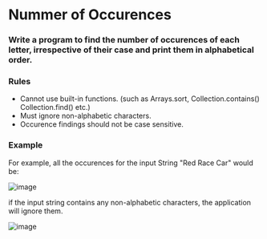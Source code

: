 # Nummer of Occurences
### Write a program to find the number of occurences of each letter, irrespective of their case and print them in alphabetical order.
### Rules
- Cannot use built-in functions. (such as Arrays.sort, Collection.contains() Collection.find() etc.)
- Must ignore non-alphabetic characters.
- Occurence findings should not be case sensitive.
### Example
For example, all the occurences for the input String "Red Race Car" would be:

![image](https://user-images.githubusercontent.com/79735111/156927275-efa0bce7-b3aa-4c89-a7bb-b6f5a42fe261.png)

if the input string contains any non-alphabetic characters, the application will ignore them.

![image](https://user-images.githubusercontent.com/79735111/156927856-50715d65-afc1-4724-80d6-10d0c8868db2.png)